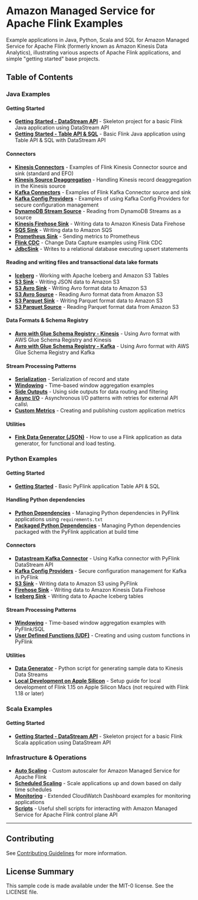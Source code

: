 # Amazon Managed Service for Apache Flink Examples

Example applications in Java, Python, Scala and SQL for Amazon Managed Service for Apache Flink (formerly known as Amazon Kinesis Data Analytics), illustrating various aspects of Apache Flink applications, and simple "getting started" base projects.

## Table of Contents

### Java Examples

#### Getting Started
- [**Getting Started - DataStream API**](./java/GettingStarted) - Skeleton project for a basic Flink Java application using DataStream API
- [**Getting Started - Table API & SQL**](./java/GettingStartedTable) - Basic Flink Java application using Table API & SQL with DataStream API

#### Connectors
- [**Kinesis Connectors**](./java/KinesisConnectors) - Examples of Flink Kinesis Connector source and sink (standard and EFO)
- [**Kinesis Source Deaggregation**](./java/KinesisSourceDeaggregation) - Handling Kinesis record deaggregation in the Kinesis source
- [**Kafka Connectors**](./java/KafkaConnectors) - Examples of Flink Kafka Connector source and sink
- [**Kafka Config Providers**](./java/KafkaConfigProviders) - Examples of using Kafka Config Providers for secure configuration management
- [**DynamoDB Stream Source**](./java/DynamoDBStreamSource) - Reading from DynamoDB Streams as a source
- [**Kinesis Firehose Sink**](./java/KinesisFirehoseSink) - Writing data to Amazon Kinesis Data Firehose
- [**SQS Sink**](./java/SQSSink) - Writing data to Amazon SQS
- [**Prometheus Sink**](./java/PrometheusSink) - Sending metrics to Prometheus
- [**Flink CDC**](./java/FlinkCDC) - Change Data Capture examples using Flink CDC
- [**JdbcSink**](./java/JdbcSink) - Writes to a relational database executing upsert statements

#### Reading and writing files and transactional data lake formats
- [**Iceberg**](./java/Iceberg) - Working with Apache Iceberg and Amazon S3 Tables
- [**S3 Sink**](./java/S3Sink) - Writing JSON data to Amazon S3
- [**S3 Avro Sink**](./java/S3AvroSink) - Writing Avro format data to Amazon S3
- [**S3 Avro Source**](./java/S3AvroSource) - Reading Avro format data from Amazon S3
- [**S3 Parquet Sink**](./java/S3ParquetSink) - Writing Parquet format data to Amazon S3
- [**S3 Parquet Source**](./java/S3ParquetSource) - Reading Parquet format data from Amazon S3

#### Data Formats & Schema Registry
- [**Avro with Glue Schema Registry - Kinesis**](./java/AvroGlueSchemaRegistryKinesis) - Using Avro format with AWS Glue Schema Registry and Kinesis
- [**Avro with Glue Schema Registry - Kafka**](./java/AvroGlueSchemaRegistryKafka) - Using Avro format with AWS Glue Schema Registry and Kafka

#### Stream Processing Patterns
- [**Serialization**](./java/Serialization) - Serialization of record and state
- [**Windowing**](./java/Windowing) - Time-based window aggregation examples
- [**Side Outputs**](./java/SideOutputs) - Using side outputs for data routing and filtering
- [**Async I/O**](./java/AsyncIO) - Asynchronous I/O patterns with retries for external API calls\
- [**Custom Metrics**](./java/CustomMetrics) - Creating and publishing custom application metrics

#### Utilities
- [**Fink Data Generator (JSON)**](java/FlinkDataGenerator) - How to use a Flink application as data generator, for functional and load testing.

### Python Examples

#### Getting Started
- [**Getting Started**](./python/GettingStarted) - Basic PyFlink application Table API & SQL

#### Handling Python dependencies
- [**Python Dependencies**](./python/PythonDependencies) - Managing Python dependencies in PyFlink applications using `requirements.txt`
- [**Packaged Python Dependencies**](./python/PackagedPythonDependencies) - Managing Python dependencies packaged with the PyFlink application at build time

#### Connectors
- [**Datastream Kafka Connector**](./python/DatastreamKafkaConnector) - Using Kafka connector with PyFlink DataStream API
- [**Kafka Config Providers**](./python/KafkaConfigProviders) - Secure configuration management for Kafka in PyFlink
- [**S3 Sink**](./python/S3Sink) - Writing data to Amazon S3 using PyFlink
- [**Firehose Sink**](./python/FirehoseSink) - Writing data to Amazon Kinesis Data Firehose
- [**Iceberg Sink**](./python/IcebergSink) - Writing data to Apache Iceberg tables

#### Stream Processing Patterns
- [**Windowing**](./python/Windowing) - Time-based window aggregation examples with PyFlink/SQL
- [**User Defined Functions (UDF)**](./python/UDF) - Creating and using custom functions in PyFlink

#### Utilities
- [**Data Generator**](./python/data-generator) - Python script for generating sample data to Kinesis Data Streams
- [**Local Development on Apple Silicon**](./python/LocalDevelopmentOnAppleSilicon) - Setup guide for local development of Flink 1.15 on Apple Silicon Macs (not required with Flink 1.18 or later)


### Scala Examples

#### Getting Started
- [**Getting Started - DataStream API**](./scala/GettingStarted) - Skeleton project for a basic Flink Scala application using DataStream API

### Infrastructure & Operations

- [**Auto Scaling**](./infrastructure/AutoScaling) - Custom autoscaler for Amazon Managed Service for Apache Flink
- [**Scheduled Scaling**](./infrastructure/ScheduledScaling) - Scale applications up and down based on daily time schedules
- [**Monitoring**](./infrastructure/monitoring) - Extended CloudWatch Dashboard examples for monitoring applications
- [**Scripts**](./infrastructure/scripts) - Useful shell scripts for interacting with Amazon Managed Service for Apache Flink control plane API

---

## Contributing

See [Contributing Guidelines](CONTRIBUTING.md#security-issue-notifications) for more information.

## License Summary

This sample code is made available under the MIT-0 license. See the LICENSE file.
